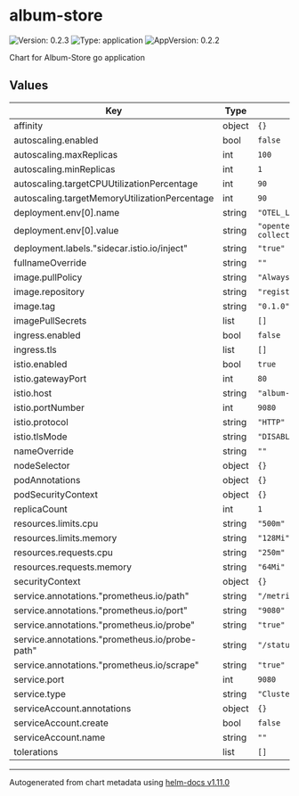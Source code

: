 # album-store

![Version: 0.2.3](https://img.shields.io/badge/Version-0.2.3-informational?style=flat-square) ![Type: application](https://img.shields.io/badge/Type-application-informational?style=flat-square) ![AppVersion: 0.2.2](https://img.shields.io/badge/AppVersion-0.2.2-informational?style=flat-square)

Chart for Album-Store go application

## Values

| Key | Type | Default | Description |
|-----|------|---------|-------------|
| affinity | object | `{}` |  |
| autoscaling.enabled | bool | `false` |  |
| autoscaling.maxReplicas | int | `100` |  |
| autoscaling.minReplicas | int | `1` |  |
| autoscaling.targetCPUUtilizationPercentage | int | `90` |  |
| autoscaling.targetMemoryUtilizationPercentage | int | `90` |  |
| deployment.env[0].name | string | `"OTEL_LOCATION"` |  |
| deployment.env[0].value | string | `"opentelemetry-collector.observability.svc.cluster.local:4318"` |  |
| deployment.labels."sidecar.istio.io/inject" | string | `"true"` |  |
| fullnameOverride | string | `""` |  |
| image.pullPolicy | string | `"Always"` |  |
| image.repository | string | `"registry.local:54094/album-store"` |  |
| image.tag | string | `"0.1.0"` |  |
| imagePullSecrets | list | `[]` |  |
| ingress.enabled | bool | `false` |  |
| ingress.tls | list | `[]` |  |
| istio.enabled | bool | `true` |  |
| istio.gatewayPort | int | `80` |  |
| istio.host | string | `"album-store.local"` |  |
| istio.portNumber | int | `9080` |  |
| istio.protocol | string | `"HTTP"` |  |
| istio.tlsMode | string | `"DISABLE"` |  |
| nameOverride | string | `""` |  |
| nodeSelector | object | `{}` |  |
| podAnnotations | object | `{}` |  |
| podSecurityContext | object | `{}` |  |
| replicaCount | int | `1` |  |
| resources.limits.cpu | string | `"500m"` |  |
| resources.limits.memory | string | `"128Mi"` |  |
| resources.requests.cpu | string | `"250m"` |  |
| resources.requests.memory | string | `"64Mi"` |  |
| securityContext | object | `{}` |  |
| service.annotations."prometheus.io/path" | string | `"/metrics"` |  |
| service.annotations."prometheus.io/port" | string | `"9080"` |  |
| service.annotations."prometheus.io/probe" | string | `"true"` |  |
| service.annotations."prometheus.io/probe-path" | string | `"/status"` |  |
| service.annotations."prometheus.io/scrape" | string | `"true"` |  |
| service.port | int | `9080` |  |
| service.type | string | `"ClusterIP"` |  |
| serviceAccount.annotations | object | `{}` |  |
| serviceAccount.create | bool | `false` |  |
| serviceAccount.name | string | `""` |  |
| tolerations | list | `[]` |  |

----------------------------------------------
Autogenerated from chart metadata using [helm-docs v1.11.0](https://github.com/norwoodj/helm-docs/releases/v1.11.0)
